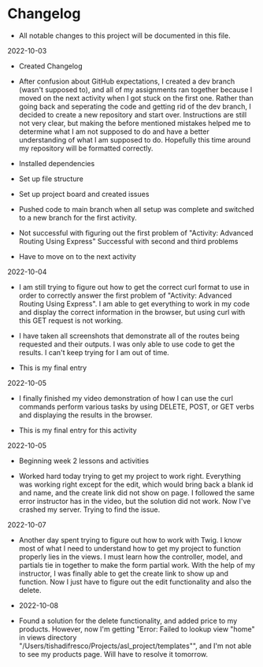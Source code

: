 # Changelog
* All notable changes to this project will be documented in this file.

2022-10-03
* Created Changelog

* After confusion about GitHub expectations, I created a dev branch (wasn't supposed to), and all of my assignments ran together because I moved on the next activity when I got stuck on the first one. Rather than going back and seperating the code and getting rid of the dev branch, I decided to create a new repository and start over. Instructions are still not very clear, but making the before mentioned mistakes helped me to determine what I am not supposed to do and have a better understanding of what I am supposed to do. Hopefully this time around my repository will be formatted correctly.

* Installed dependencies

* Set up file structure

* Set up project board and created issues

* Pushed code to main branch when all setup was complete and switched to a new branch for the first activity.

* Not successful with figuring out the first problem of "Activity: Advanced Routing Using Express" Successful with second and third problems

* Have to move on to the next activity 

2022-10-04

* I am still trying to figure out how to get the correct curl format to use in order to correctly answer the first problem of "Activity: Advanced Routing Using Express". I am able to get everything to work in my code and display the correct information in the browser, but using curl with this GET request is not working.

* I have taken all screenshots that demonstrate all of the routes being requested and their outputs. I was only able to use code to get the results. I can't keep trying for I am out of time.

* This is my final entry

2022-10-05

* I finally finished my video demonstration of how I can use the curl commands perform various tasks by using DELETE, POST, or GET verbs and displaying the results in the browser.

* This is my final entry for this activity

2022-10-05

* Beginning week 2 lessons and activities

* Worked hard today trying to get my project to work right. Everything was working right except for the edit, which would bring back a blank id and name, and the create link did not show on page. I followed the same error instructor has in the video, but the solution did not work. Now I've crashed my server. Trying to find the issue.

2022-10-07

* Another day spent trying to figure out how to work with Twig. I know most of what I need to understand how to get my project to function properly lies in the views. I must learn how the controller, model, and partials tie in together to make the form partial work. With the help of my instructor, I was finally able to get the create link to show up and function. Now I just have to figure out the edit functionality and also the delete. 

* 2022-10-08

* Found a solution for the delete functionality, and added price to my products. However, now I'm getting "Error: Failed to lookup view "home" in views directory "/Users/tishadifresco/Projects/asl_project/templates"", and I'm not able to see my products page. 
Will have to resolve it tomorrow.

